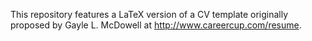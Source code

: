 This repository features a LaTeX version of a CV template originally proposed
by Gayle L. McDowell at http://www.careercup.com/resume.
